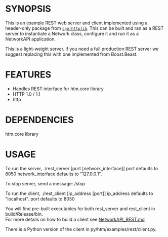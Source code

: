 # SYNOPSIS 

This is an example REST web server and client implemented using a header-only package 
from [`cpp-httplib`](https://github.com/yhirose/cpp-httplib). This can be built and ran 
as a REST server to instantiate a Network class, configure it and run it as a NetworkAPI 
application.

This is a light-weight server.  If you need a full production REST server we suggest 
replacing this with one implemented from Boost.Beast.

# FEATURES

* Handles REST interface for htm.core library
* HTTP 1.0 / 1.1
* http

# DEPENDENCIES
   htm.core library

# USAGE

To run the server, 
  ./rest_server [port [network_interface]]
     port defaults to 8050
	 network_interface defaults to "127.0.0.1".
	 
To stop server,
  send a message:   /stop

To run the client,
  ./rest_client [ip_address [port]]
     ip_address defaults to "localhost".
	 port defaults to 8050
	 
You will find pre-built executables for both rest_server and rest_client in build/Release/bin.	 
For more details on how to build a client see [NetworkAPI_REST.md](../../docs/NetworkAPI_REST.md)

There is a Python version of the client in py/htm/examples/rest/client.py.
